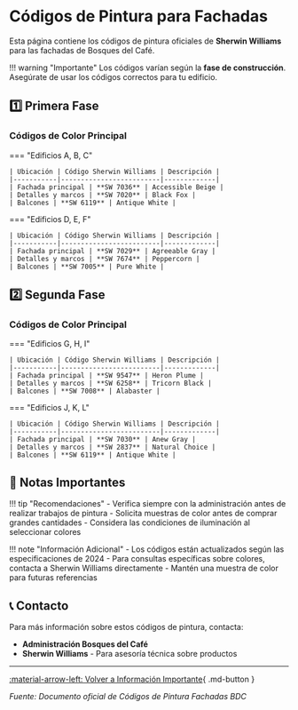 # Códigos de Pintura para Fachadas

Esta página contiene los códigos de pintura oficiales de **Sherwin Williams** para las fachadas de Bosques del Café.

!!! warning "Importante"
    Los códigos varían según la **fase de construcción**. Asegúrate de usar los códigos correctos para tu edificio.

## :one: Primera Fase

### Códigos de Color Principal

=== "Edificios A, B, C"
    
    | Ubicación | Código Sherwin Williams | Descripción |
    |-----------|-------------------------|-------------|
    | Fachada principal | **SW 7036** | Accessible Beige |
    | Detalles y marcos | **SW 7020** | Black Fox |
    | Balcones | **SW 6119** | Antique White |

=== "Edificios D, E, F"
    
    | Ubicación | Código Sherwin Williams | Descripción |
    |-----------|-------------------------|-------------|
    | Fachada principal | **SW 7029** | Agreeable Gray |
    | Detalles y marcos | **SW 7674** | Peppercorn |
    | Balcones | **SW 7005** | Pure White |

## :two: Segunda Fase

### Códigos de Color Principal

=== "Edificios G, H, I"
    
    | Ubicación | Código Sherwin Williams | Descripción |
    |-----------|-------------------------|-------------|
    | Fachada principal | **SW 9547** | Heron Plume |
    | Detalles y marcos | **SW 6258** | Tricorn Black |
    | Balcones | **SW 7008** | Alabaster |

=== "Edificios J, K, L"
    
    | Ubicación | Código Sherwin Williams | Descripción |
    |-----------|-------------------------|-------------|
    | Fachada principal | **SW 7030** | Anew Gray |
    | Detalles y marcos | **SW 2837** | Natural Choice |
    | Balcones | **SW 6119** | Antique White |

## :memo: Notas Importantes

!!! tip "Recomendaciones"
    - Verifica siempre con la administración antes de realizar trabajos de pintura
    - Solicita muestras de color antes de comprar grandes cantidades
    - Considera las condiciones de iluminación al seleccionar colores

!!! note "Información Adicional"
    - Los códigos están actualizados según las especificaciones de 2024
    - Para consultas específicas sobre colores, contacta a Sherwin Williams directamente
    - Mantén una muestra de color para futuras referencias

## 📞 Contacto

Para más información sobre estos códigos de pintura, contacta:

- **Administración Bosques del Café**
- **Sherwin Williams** - Para asesoría técnica sobre productos

---

[:material-arrow-left: Volver a Información Importante](informacion-importante.md){ .md-button }

*Fuente: Documento oficial de Códigos de Pintura Fachadas BDC*